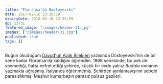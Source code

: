 ```yaml
---
title: "Floransa'da Dostoyevski"
date: 2017-02-16 23:35:59
expiryDate: 2018-02-16 23:35:59
dp: 13731
featured_image: "/images/header-31.jpg"
images: ["/images/header-31.jpg"]
published: true
tags: []
---
```




Bugün okuduğum [Davud'un Ayak Bilekleri](http://ift.tt/2byFj9G) yazısında
Dostoyevski'nin de bir sene kadar Floransa'da kaldığını öğrendim. 1868
senesinde, bu pek de sevmediği, hatta nefret ettiği şehirde, küçük bir evde
yalnız *Budala* romanını yazmakla uğraşmış. İtalyanca öğrenmemiş. Şehirden
ayrılamayışının sebebi parasızlıkmış. Meşhur kumarbazın parasız pulsuz gezileri.


